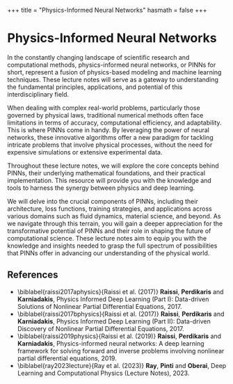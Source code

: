 +++
title = "Physics-Informed Neural Networks"
hasmath = false
+++

# Physics-Informed Neural Networks

In the constantly changing landscape of scientific research and computational methods, physics-informed neural networks, or PINNs for short, represent a fusion of physics-based modeling and machine learning techniques. These lecture notes will serve as a gateway to understanding the fundamental principles, applications, and potential of this interdisciplinary field.

When dealing with complex real-world problems, particularly those governed by physical laws, traditional numerical methods often face limitations in terms of accuracy, computational efficiency, and adaptability. This is where PINNs come in handy. By leveraging the power of neural networks, these innovative algorithms offer a new paradigm for tackling intricate problems that involve physical processes, without the need for expensive simulations or extensive experimental data.

Throughout these lecture notes, we will explore the core concepts behind PINNs, their underlying mathematical foundations, and their practical implementation. This resource will provide you with the knowledge and tools to harness the synergy between physics and deep learning.

We will delve into the crucial components of PINNs, including their architecture, loss functions, training strategies, and applications across various domains such as fluid dynamics, material science, and beyond. As we navigate through this terrain, you will gain a deeper appreciation for the transformative potential of PINNs and their role in shaping the future of computational science. These lecture notes aim to equip you with the knowledge and insights needed to grasp the full spectrum of possibilities that PINNs offer in advancing our understanding of the physical world.

## References

- \biblabel{raissi2017aphysics}{Raissi et al. (2017)} **Raissi**, **Perdikaris** and **Karniadakis**, Physics Informed Deep Learning (Part I): Data-driven Solutions of Nonlinear Partial Differential Equations, 2017.
- \biblabel{raissi2017bphysics}{Raissi et al. (2017)} **Raissi**, **Perdikaris** and **Karniadakis**, Physics Informed Deep Learning (Part II): Data-driven Discovery of Nonlinear Partial Differential Equations, 2017.
- \biblabel{raissi2019physics}{Raissi et al. (2019)} **Raissi**, **Perdikaris** and **Karniadakis**, Physics-informed neural networks: A deep learning framework for solving forward and inverse problems involving nonlinear partial differential equations, 2019.
- \biblabel{ray2023lecture}{Ray et al. (2023)} **Ray**, **Pinti** and **Oberai**, Deep Learning and Computational Physics (Lecture Notes), 2023.
